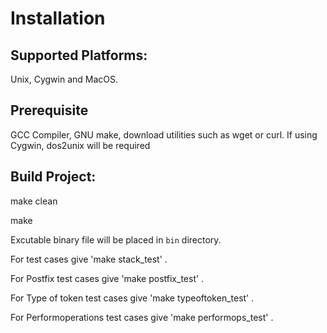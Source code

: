 # Installation

## Supported Platforms:

Unix, Cygwin and MacOS.

## Prerequisite

GCC Compiler, GNU make, download utilities such as wget or curl.
If using Cygwin, dos2unix will be required


## Build Project:

make clean

make


Excutable binary  file will be placed in `bin` directory.

For test cases give 'make stack_test' .

For  Postfix test cases give 'make postfix_test' .

For  Type of token test cases give 'make typeoftoken_test' .

For  Performoperations test cases give 'make performops_test' .


